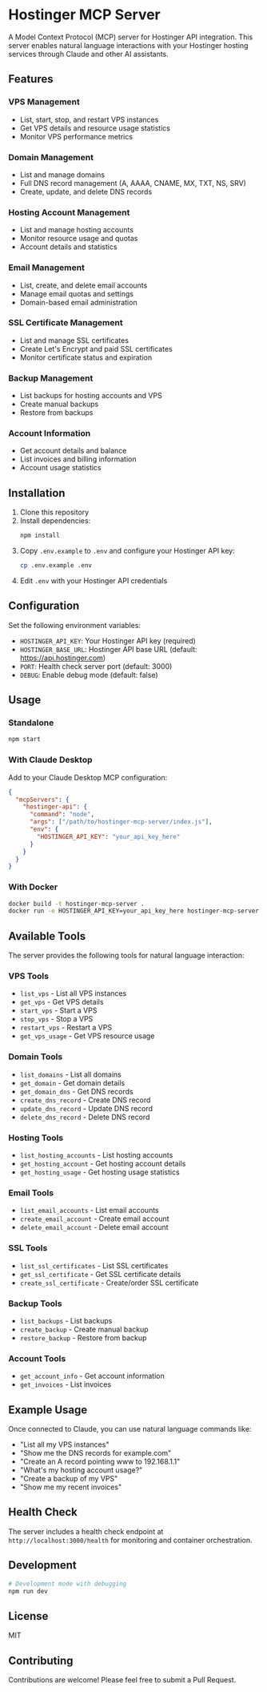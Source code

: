 # Hostinger MCP Server

A Model Context Protocol (MCP) server for Hostinger API integration. This server enables natural language interactions with your Hostinger hosting services through Claude and other AI assistants.

## Features

### VPS Management
- List, start, stop, and restart VPS instances
- Get VPS details and resource usage statistics
- Monitor VPS performance metrics

### Domain Management
- List and manage domains
- Full DNS record management (A, AAAA, CNAME, MX, TXT, NS, SRV)
- Create, update, and delete DNS records

### Hosting Account Management
- List and manage hosting accounts
- Monitor resource usage and quotas
- Account details and statistics

### Email Management
- List, create, and delete email accounts
- Manage email quotas and settings
- Domain-based email administration

### SSL Certificate Management
- List and manage SSL certificates
- Create Let's Encrypt and paid SSL certificates
- Monitor certificate status and expiration

### Backup Management
- List backups for hosting accounts and VPS
- Create manual backups
- Restore from backups

### Account Information
- Get account details and balance
- List invoices and billing information
- Account usage statistics

## Installation

1. Clone this repository
2. Install dependencies:
   ```bash
   npm install
   ```
3. Copy `.env.example` to `.env` and configure your Hostinger API key:
   ```bash
   cp .env.example .env
   ```
4. Edit `.env` with your Hostinger API credentials

## Configuration

Set the following environment variables:

- `HOSTINGER_API_KEY`: Your Hostinger API key (required)
- `HOSTINGER_BASE_URL`: Hostinger API base URL (default: https://api.hostinger.com)
- `PORT`: Health check server port (default: 3000)
- `DEBUG`: Enable debug mode (default: false)

## Usage

### Standalone
```bash
npm start
```

### With Claude Desktop
Add to your Claude Desktop MCP configuration:

```json
{
  "mcpServers": {
    "hostinger-api": {
      "command": "node",
      "args": ["/path/to/hostinger-mcp-server/index.js"],
      "env": {
        "HOSTINGER_API_KEY": "your_api_key_here"
      }
    }
  }
}
```

### With Docker
```bash
docker build -t hostinger-mcp-server .
docker run -e HOSTINGER_API_KEY=your_api_key_here hostinger-mcp-server
```

## Available Tools

The server provides the following tools for natural language interaction:

### VPS Tools
- `list_vps` - List all VPS instances
- `get_vps` - Get VPS details
- `start_vps` - Start a VPS
- `stop_vps` - Stop a VPS
- `restart_vps` - Restart a VPS
- `get_vps_usage` - Get VPS resource usage

### Domain Tools
- `list_domains` - List all domains
- `get_domain` - Get domain details
- `get_domain_dns` - Get DNS records
- `create_dns_record` - Create DNS record
- `update_dns_record` - Update DNS record
- `delete_dns_record` - Delete DNS record

### Hosting Tools
- `list_hosting_accounts` - List hosting accounts
- `get_hosting_account` - Get hosting account details
- `get_hosting_usage` - Get hosting usage statistics

### Email Tools
- `list_email_accounts` - List email accounts
- `create_email_account` - Create email account
- `delete_email_account` - Delete email account

### SSL Tools
- `list_ssl_certificates` - List SSL certificates
- `get_ssl_certificate` - Get SSL certificate details
- `create_ssl_certificate` - Create/order SSL certificate

### Backup Tools
- `list_backups` - List backups
- `create_backup` - Create manual backup
- `restore_backup` - Restore from backup

### Account Tools
- `get_account_info` - Get account information
- `get_invoices` - List invoices

## Example Usage

Once connected to Claude, you can use natural language commands like:

- "List all my VPS instances"
- "Show me the DNS records for example.com"
- "Create an A record pointing www to 192.168.1.1"
- "What's my hosting account usage?"
- "Create a backup of my VPS"
- "Show me my recent invoices"

## Health Check

The server includes a health check endpoint at `http://localhost:3000/health` for monitoring and container orchestration.

## Development

```bash
# Development mode with debugging
npm run dev
```

## License

MIT

## Contributing

Contributions are welcome! Please feel free to submit a Pull Request.